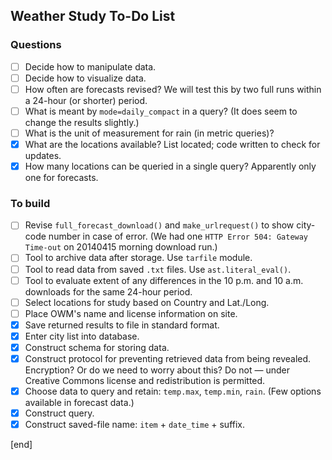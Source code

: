 ## Weather Study To-Do List

### Questions

- [ ] Decide how to manipulate data.
- [ ] Decide how to visualize data.
- [ ] How often are forecasts revised? We will test this by two full runs within a 24-hour (or shorter) period.
- [ ] What is meant by `mode=daily_compact` in a query? (It does seem to change the results slightly.)
- [ ] What is the unit of measurement for rain (in metric queries)?
- [x] What are the locations available? List located; code written to check for updates.
- [x] How many locations can be queried in a single query? Apparently only one for forecasts.

### To build                  

- [ ] Revise `full_forecast_download()` and `make_urlrequest()` to show city-code number in case of error. (We had one `HTTP Error 504: Gateway Time-out` on 20140415 morning download run.)
- [ ] Tool to archive data after storage. Use `tarfile` module.
- [ ] Tool to read data from saved `.txt` files. Use `ast.literal_eval()`.
- [ ] Tool to evaluate extent of any differences in the 10 p.m. and 10 a.m. downloads for the same 24-hour period.
- [ ] Select locations for study based on Country and Lat./Long.
- [ ] Place OWM's name and license information on site.
- [X] Save returned results to file in standard format. 
- [x] Enter city list into database.
- [x] Construct schema for storing data.
- [x] Construct protocol for preventing retrieved data from being revealed. Encryption? Or do we need to worry about this? Do not — under Creative Commons license and redistribution is permitted.
- [x] Choose data to query and retain: `temp.max`, `temp.min`, `rain`. (Few options available in forecast data.)
- [x] Construct query.
- [x] Construct saved-file name: `item` + `date_time` + suffix.

[end]